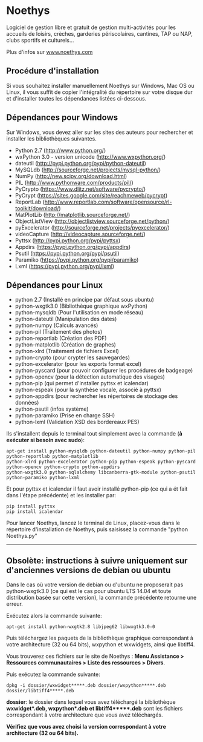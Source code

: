Noethys
==================
Logiciel de gestion libre et gratuit de gestion multi-activités pour 
les accueils de loisirs, crèches, garderies périscolaires, cantines, 
TAP ou NAP, clubs sportifs et culturels...

Plus d'infos sur www.noethys.com


Procédure d'installation
------------------

Si vous souhaitez installer manuellement Noethys sur
Windows, Mac OS ou Linux, il vous suffit de copier
l'intégralité du répertoire sur votre disque dur et
d'installer toutes les dépendances listées ci-dessous.


Dépendances pour Windows
------------------
Sur Windows, vous devez aller sur les sites des auteurs pour 
rechercher et installer les bibliothèques suivantes.

- Python 2.7 (http://www.python.org/)
- wxPython 3.0 - version unicode (http://www.wxpython.org/)
- dateutil (http://pypi.python.org/pypi/python-dateutil)
- MySQLdb (http://sourceforge.net/projects/mysql-python/)
- NumPy (http://new.scipy.org/download.html)
- PIL (http://www.pythonware.com/products/pil/)
- PyCrypto (https://www.dlitz.net/software/pycrypto/)
- PyCrypt (https://sites.google.com/site/reachmeweb/pycrypt)
- ReportLab (http://www.reportlab.com/software/opensource/rl-toolkit/download/)
- MatPlotLib (http://matplotlib.sourceforge.net/)
- ObjectListView (http://objectlistview.sourceforge.net/python/)
- pyExcelerator (http://sourceforge.net/projects/pyexcelerator/)
- videoCapture (http://videocapture.sourceforge.net/)
- Pyttsx (http://pypi.python.org/pypi/pyttsx)
- Appdirs (https://pypi.python.org/pypi/appdirs)
- Psutil (https://pypi.python.org/pypi/psutil)
- Paramiko (https://pypi.python.org/pypi/paramiko)
- Lxml (https://pypi.python.org/pypi/lxml)


Dépendances pour Linux
------------------


- python 2.7 (Installé en principe par défaut sous ubuntu)
- python-wxgtk3.0 (Bibliothèque graphique wxPython)
- python-mysqldb (Pour l'utilisation en mode réseau)
- python-dateutil (Manipulation des dates)
- python-numpy (Calculs avancés)
- python-pil (Traitement des photos)
- python-reportlab (Création des PDF)
- python-matplotlib (Création de graphes)
- python-xlrd (Traitement de fichiers Excel)
- python-crypto (pour crypter les sauvegardes)
- python-excelerator (pour les exports format excel)
- python-pyscard (pour pouvoir configurer les procédures de badgeage)
- python-opencv (pour la détection automatique des visages)
- python-pip (qui permet d'installer pyttsx et icalendar)
- python-espeak (pour la synthèse vocale, associé à pyttsx)
- python-appdirs (pour rechercher les répertoires de stockage des données)
- python-psutil (infos système)
- python-paramiko (Prise en charge SSH)
- python-lxml (Validation XSD des bordereaux PES)

Ils s'installent depuis le terminal tout simplement avec la commande (**à exécuter si besoin avec sudo**):

```
apt-get install python-mysqldb python-dateutil python-numpy python-pil python-reportlab python-matplotlib 
python-xlrd python-excelerator python-pip python-espeak python-pyscard python-opencv python-crypto python-appdirs
python-wxgtk3.0 python-sqlalchemy libcanberra-gtk-module python-psutil python-paramiko python-lxml
```

Et pour pyttsx et icalendar il faut avoir installé python-pip (ce qui a ét fait dans l'étape précédente) et les installer par:
```
pip install pyttsx
pip install icalendar
```


Pour lancer Noethys, lancez le terminal de Linux, placez-vous dans le répertoire d'installation de Noethys, puis saisissez la commande "python Noethys.py"



- - - -



## Obsolète: instructions à suivre uniquement sur d'anciennes versions de debian ou ubuntu ##

Dans le cas où votre version de debian ou d'ubuntu ne proposerait pas python-wxgtk3.0 (ce qui est le cas pour ubuntu LTS 14.04 et toute distribution basée sur cette version), la commande précédente retourne une erreur.

Exécutez alors la commande suivante:
```
apt-get install python-wxgtk2.8 libjpeg62 libwxgtk3.0-0
```

Puis téléchargez les paquets de la bibliothèque graphique correspondant à votre architecture (32 ou 64 bits), wxpython et wxwidgets, ainsi que libtiff4.

Vous trouverez ces fichiers sur le site de Noethys : **Menu Assistance > Ressources communautaires > Liste des ressources > Divers**.

Puis exécutez la commande suivante:
```
dpkg -i dossier/wxwidget*****.deb dossier/wxpython*****.deb dossier/libtiff4*****.deb
```

**dossier**: le dossier dans lequel vous avez téléchargé la bibliothèque
**wxwidget\*****.deb, wxpython\*****.deb et libtiff4\*****.deb** sont les fichiers correspondant à votre architecture que vous avez téléchargés.

**Vérifiez que vous avez choisi la version correspondant à votre architecture (32 ou 64 bits).**




